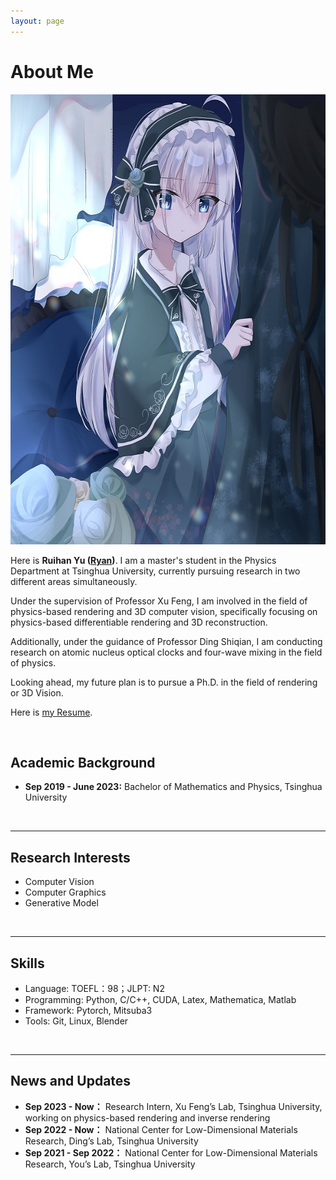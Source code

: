 ```yaml
---
layout: page
---
```


# About Me
<img src="/images/Ryan.jpg" class="floatpic" width="600" height="720">

Here is **Ruihan Yu ([Ryan](https://github.com/AuroraRyan0301/AuroraRyan0301.github.io/blob/main/file/余睿涵简历.pdf))**.
I am a master's student in the Physics Department at Tsinghua University, currently pursuing research in two different areas simultaneously. 

Under the supervision of Professor Xu Feng, I am involved in the field of physics-based rendering and 3D computer vision, specifically focusing on physics-based differentiable rendering and 3D reconstruction.

Additionally, under the guidance of Professor Ding Shiqian, I am conducting research on atomic nucleus optical clocks and four-wave mixing in the field of physics.

Looking ahead, my future plan is to pursue a Ph.D. in the field of rendering or 3D Vision. 

Here is [my Resume](https://github.com/AuroraRyan0301/AuroraRyan0301.github.io/blob/main/file/CV-Yu%20Ruihan_en.pdf).

<br>

## Academic Background

- **Sep 2019 - June 2023:** Bachelor of Mathematics and Physics, Tsinghua University

<br>

---

## Research Interests

- Computer Vision
- Computer Graphics
- Generative Model

<br>

---

## Skills

- Language: TOEFL：98；JLPT: N2
- Programming: Python, C/C++, CUDA, Latex, Mathematica, Matlab 
- Framework: Pytorch, Mitsuba3
- Tools: Git, Linux, Blender



<br>

---

## News and Updates

- **Sep 2023 - Now：** Research Intern, Xu Feng’s Lab, Tsinghua University, working on physics-based rendering and inverse rendering
- **Sep 2022 - Now：** National Center for Low-Dimensional Materials Research, Ding’s Lab, Tsinghua University
- **Sep 2021 - Sep 2022：** National Center for Low-Dimensional Materials Research, You’s Lab, Tsinghua University

<br>
